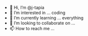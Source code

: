 - 👋 Hi, I’m @j-tapia
- 👀 I’m interested in ... coding
- 🌱 I’m currently learning ... everything
- 💞️ I’m looking to collaborate on ...
- 📫 How to reach me ... 

<!---
j-tapia/j-tapia is a ✨ special ✨ repository because its `README.md` (this file) appears on your GitHub profile.
You can click the Preview link to take a look at your changes.
--->
